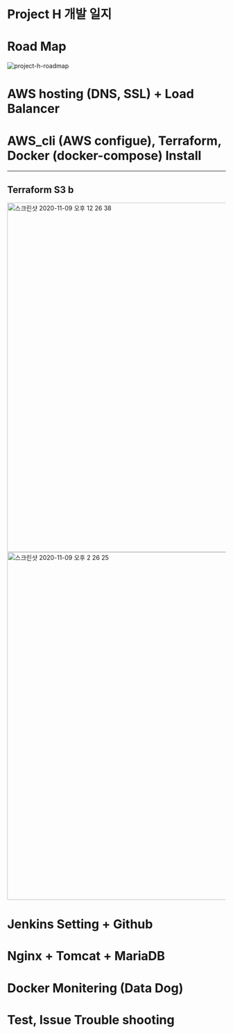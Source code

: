 <h1>Project H 개발 일지</h1>  

# Road Map

![project-h-roadmap](https://user-images.githubusercontent.com/43293666/98557407-80e1bf00-22e7-11eb-923b-11034bb22043.jpg)

# AWS hosting (DNS, SSL) + Load Balancer


# AWS_cli (AWS configue), Terraform, Docker (docker-compose) Install
----------
Terraform S3 b 
----------
<img width="803" alt="스크린샷 2020-11-09 오후 12 26 38" src="https://user-images.githubusercontent.com/43293666/98550184-1fb5ed80-22df-11eb-8507-a6536a502480.png">
<img width="799" alt="스크린샷 2020-11-09 오후 2 26 25" src="https://user-images.githubusercontent.com/43293666/98557618-c7371e00-22e7-11eb-863a-bba01c278bcd.png">

# Jenkins Setting + Github 


# Nginx + Tomcat + MariaDB


# Docker Monitering (Data Dog)


# Test, Issue Trouble shooting

